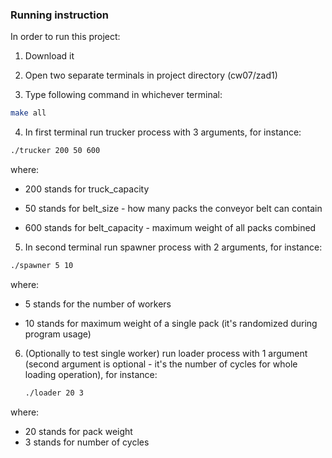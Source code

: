 ### Running instruction

In order to run this project:

1. Download it

2. Open two separate terminals in project directory (cw07/zad1)

3. Type following command in whichever terminal:
```bash
make all
```

4. In first terminal run trucker process with 3 arguments, for instance:
```bash
./trucker 200 50 600
```
where:

- 200 stands for truck_capacity

- 50 stands for belt_size - how many packs the conveyor belt can contain

- 600 stands for belt_capacity - maximum weight of all packs combined


5. In second terminal run spawner process with 2 arguments, for instance:
```bash
./spawner 5 10
```
where:
- 5 stands for the number of workers

- 10 stands for maximum weight of a single pack (it's randomized during program usage)


6. (Optionally to test single worker) run loader process with 1 argument (second argument is optional - it's the number of cycles for whole loading operation),
   for instance:
   ```bash
   ./loader 20 3
   ```
where:

- 20 stands for pack weight
- 3 stands for number of cycles

